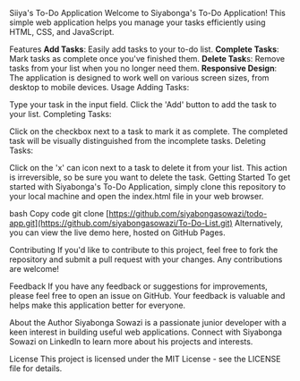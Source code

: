 Siiya's To-Do Application
Welcome to Siyabonga's To-Do Application! This simple web application helps you manage your tasks efficiently using HTML, CSS, and JavaScript.

Features
**Add Tasks**: Easily add tasks to your to-do list.
**Complete Tasks**: Mark tasks as complete once you've finished them.
**Delete Task**s: Remove tasks from your list when you no longer need them.
**Responsive Design**: The application is designed to work well on various screen sizes, from desktop to mobile devices.
Usage
Adding Tasks:

Type your task in the input field.
Click the 'Add' button to add the task to your list.
Completing Tasks:

Click on the checkbox next to a task to mark it as complete.
The completed task will be visually distinguished from the incomplete tasks.
Deleting Tasks:

Click on the 'x' can icon next to a task to delete it from your list.
This action is irreversible, so be sure you want to delete the task.
Getting Started
To get started with Siyabonga's To-Do Application, simply clone this repository to your local machine and open the index.html file in your web browser.

bash
Copy code
git clone [https://github.com/siyabongasowazi/todo-app.git](https://github.com/siyabongasowazi/To-Do-List.git)
Alternatively, you can view the live demo here, hosted on GitHub Pages.

Contributing
If you'd like to contribute to this project, feel free to fork the repository and submit a pull request with your changes. Any contributions are welcome!

Feedback
If you have any feedback or suggestions for improvements, please feel free to open an issue on GitHub. Your feedback is valuable and helps make this application better for everyone.

About the Author
Siyabonga Sowazi is a passionate junior developer with a keen interest in building useful web applications. Connect with Siyabonga Sowazi on LinkedIn to learn more about his projects and interests.

License
This project is licensed under the MIT License - see the LICENSE file for details.
